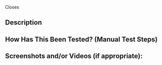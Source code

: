 Closes <!--- Link to issue here -->

## Description
<!--- Describe your changes in detail -->

## How Has This Been Tested? (Manual Test Steps)
<!--- Please describe in detail how you tested your changes. -->
<!--- Include details of your testing environment and user creds, and the tests you ran to -->
<!--- see how your change affects other areas of the code, etc. -->

## Screenshots and/or Videos (if appropriate):
